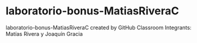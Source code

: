 # laboratorio-bonus-MatiasRiveraC
laboratorio-bonus-MatiasRiveraC created by GitHub Classroom
Integrants: Matías Rivera y Joaquín Gracia
